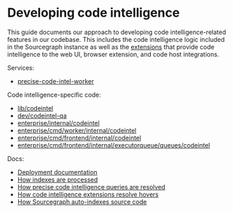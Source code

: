 # Developing code intelligence

This guide documents our approach to developing code intelligence-related features in our codebase. This includes the code intelligence logic included in the Sourcegraph instance as well as the [extensions](https://github.com/sourcegraph/code-intel-extensions) that provide code intelligence to the web UI, browser extension, and code host integrations.

Services:

- [precise-code-intel-worker](https://github.com/sourcegraph/sourcegraph/blob/main/enterprise/cmd/precise-code-intel-worker/README.md)

Code intelligence-specific code:

- [lib/codeintel](https://github.com/sourcegraph/sourcegraph/tree/main/lib/codeintel)
- [dev/codeintel-qa](https://github.com/sourcegraph/sourcegraph/tree/main/dev/codeintel-qa)
- [enterprise/internal/codeintel](https://github.com/sourcegraph/sourcegraph/tree/main/enterprise/internal/codeintel)
- [enterprise/cmd/worker/internal/codeintel](https://github.com/sourcegraph/sourcegraph/tree/main/enterprise/cmd/worker/internal/codeintel)
- [enterprise/cmd/frontend/internal/codeintel](https://github.com/sourcegraph/sourcegraph/tree/main/enterprise/cmd/frontend/internal/codeintel)
- [enterprise/cmd/frontend/internal/executorqueue/queues/codeintel](https://github.com/sourcegraph/sourcegraph/tree/main/enterprise/cmd/frontend/internal/executorqueue/queues/codeintel)

Docs:

- [Deployment documentation](deployment.md)
- [How indexes are processed](uploads.md)
- [How precise code intelligence queries are resolved](queries.md)
- [How code intelligence extensions resolve hovers](extensions.md)
- [How Sourcegraph auto-indexes source code](auto-indexing.md)
